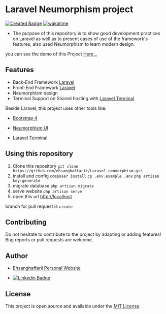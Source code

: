 # Laravel Neumorphism project 

[![Created Badge](https://badges.pufler.dev/created/ehsanghaffarii/laravel-neumorphism)](https://badges.pufler.dev)  [![wakatime](https://wakatime.com/badge/user/f0b0dc2d-d692-4e9a-a6ed-667b80d7dd34/project/2e499550-9f47-46e4-9a61-4643501a2801.svg)](https://wakatime.com/badge/user/f0b0dc2d-d692-4e9a-a6ed-667b80d7dd34/project/2e499550-9f47-46e4-9a61-4643501a2801)


* The purpose of this repository is to show good development practices on Laravel as well as to present cases of use of the framework's features, also used Neumorphism to learn modern design.

you can see the demo of this Project [Here...](https://neo.ehsanghaffarii.ir)

## Features
* Back-End Framework [Laravel](https://laravel.com)
* Front-End Framework [Laravel](https://laravel.com)
* Neumorphism design
* Terminal Support on Shared hosting with [Laravel Terminal](https://github.com/recca0120/laravel-terminal)


Beside Laravel, this project uses other tools like:

* [Bootstrap 4](https://getbootstrap.com)

* [Neumorphism UI](https://neumorphism.io)

* [Laravel Terminal](https://github.com/recca0120/laravel-terminal)


## Using this repository

1. Clone this repository
    `git clone https://github.com/ehsanghaffarii/Laravel-neumorphism.git`
2. install and config
    `composer install`
    `cp .env.example .env`
    `php artisan key:generate`
3. migrate database
    `php artisan migrate`
4. serve website
    `php artisan serve`
5. open this url
    [http://localhost](http://localhost)

branch for pull request is `create`

## Contributing

Do not hesitate to contribute to the project by adapting or adding features! Bug reports or pull requests are welcome.

## Author

- [Ehsanghaffarii Personal Website](https://Ehsanghaffarii.ir)

- [![Linkedin Badge](https://img.shields.io/badge/-Ehsanghaffarii-blue?style=flat-square&logo=Linkedin&logoColor=white&link=https://www.linkedin.com/in/ehsanghaffarii/)](https://www.linkedin.com/in/ehsanghaffarii/)

## License

This project is open source and available under the [MIT License](http://opensource.org/licenses/MIT).
